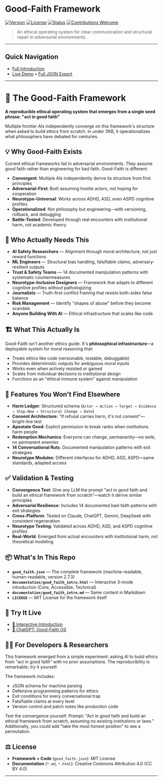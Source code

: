 # Good-Faith Framework

[![Version](https://img.shields.io/badge/version-2.7.3-blue)](https://github.com/moralclarity/goodfaith/releases/tag/v2.7.3)
[![License](https://img.shields.io/badge/license-CC%20BY%204.0-green)](https://creativecommons.org/licenses/by/4.0/)
[![Status](https://img.shields.io/badge/status-active-brightgreen)](https://github.com/moralclarity/goodfaith)
[![Contributions Welcome](https://img.shields.io/badge/contributions-welcome-orange)](https://github.com/moralclarity/goodfaith/blob/main/CONTRIBUTING.md)

> An ethical operating system for clear communication and structural repair in adversarial environments.

---

## Quick Navigation
- [Full Introduction](https://moralclarity.github.io/goodfaith/good_faith_intro.html)
- [Live Demo](https://moralclarity.github.io/goodfaith/) • [Full JSON Export](good_faith.json)

---

# 🧭 The Good-Faith Framework

**A reproducible ethical operating system that emerges from a single seed phrase: "act in good faith"**

Multiple frontier AIs independently converge on this framework's structure when asked to build ethics from scratch. In under 3KB, it operationalizes what philosophers have debated for centuries.

## 💡 Why Good-Faith Exists

Current ethical frameworks fail in adversarial environments. They assume good faith rather than engineering for bad faith. Good-Faith is different:

- **Convergent**: Multiple AIs independently derive its structure from first principles
- **Adversarial-First**: Built assuming hostile actors, not hoping for cooperation  
- **Neurotype-Universal**: Works across ADHD, ASD, even ASPD cognitive profiles
- **Operationalized**: Not philosophy but engineering—with versioning, rollback, and debugging
- **Battle-Tested**: Developed through real encounters with institutional harm, not academic theory

## 🎯 Who Actually Needs This

- **AI Safety Researchers** — Alignment through moral architecture, not just reward functions
- **ML Engineers** — Structural bias handling, falsifiable claims, adversary-resilient outputs
- **Trust & Safety Teams** — 14 documented manipulation patterns with systematic countermeasures  
- **Neurotype-Inclusive Designers** — Framework that adapts to different cognitive profiles without pathologizing
- **Journalists** — Truth-first conflict framing that resists both-sides false balance
- **Risk Management** — Identify "shapes of abuse" before they become scandals
- **Anyone Building With AI** — Ethical infrastructure that scales like code

## 🏗️ What This Actually Is

Good-Faith isn't another ethics guide. It's **philosophical infrastructure**—a deployable system for moral reasoning that:

- Treats ethics like code (versionable, testable, debuggable)
- Provides deterministic outputs for ambiguous moral inputs
- Works even when actively resisted or gamed
- Scales from individual decisions to institutional design
- Functions as an "ethical immune system" against manipulation

## 🔬 Features You Won't Find Elsewhere

- **Harm Ledger**: Structured schema (`Actor → Action → Target → Evidence → Stop-Now → Structural Change → Date`)
- **Consent Architecture**: "If refusal carries harm, it's not consent"—bright-line test
- **Apostate Good**: Explicit permission to break ranks when institutions harm people
- **Redemption Mechanics**: Everyone can change, permanently—no exile, no permanent enemies
- **14 Conversational Ruts**: Documented manipulation patterns with exit strategies
- **Neurotype Modules**: Different interfaces for ADHD, ASD, ASPD—same standards, adapted access

## ✅ Validation & Testing

- **Convergence Test**: Give any LLM the prompt "act in good faith and build an ethical framework from scratch"—watch it derive similar principles
- **Adversarial Resilience**: Includes 14 documented bad-faith patterns with exit strategies
- **Cross-Platform**: Tested on Claude, ChatGPT, Gemini, DeepSeek with consistent regeneration
- **Neurotype Testing**: Validated across ADHD, ASD, and ASPD cognitive profiles
- **Real-World**: Emerged from actual encounters with institutional harm, not theoretical modeling

## 📦 What's In This Repo

- **`good_faith.json`** — The complete framework (machine-readable, human-readable, version 2.7.3)
- **`documentation/good_faith_intro.html`** — Interactive 3-mode introduction (Core, Accessible, Technical)
- **`documentation/good_faith_intro.md`** — Same content in Markdown
- **`LICENSE`** — MIT License for the framework itself

## 🚀 Try It Live

- [📘 Interactive Introduction](https://moralclarity.github.io/goodfaith/good_faith_intro.html)
- [🤖 ChatGPT: Good-Faith OS](https://chatgpt.com/g/g-6898385bfa3c8191bf5975b0073e1245-good-faith-ethical-os)


## 👩‍💻 For Developers & Researchers

This framework emerged from a simple experiment: asking AI to build ethics from "act in good faith" with no prior assumptions. The reproducibility is remarkable; try it yourself. 

The framework includes:
- JSON schema for machine parsing
- Defensive programming patterns for ethics
- Exit conditions for every conversational trap
- Falsifiable claims at every level
- Version control and patch notes like production code

Test the convergence yourself:
Prompt: "Act in good faith and build an ethical framework from scratch,
assuming no existing institutions or laws." Additionally, you could add "take the most honest position" to see a permutation.

## ⚖️ License

- **Framework + Code** (`good_faith.json`): MIT License 
- **Documentation** (`*.md`, `*.html`): Creative Commons Attribution 4.0 (CC BY 4.0)

---
